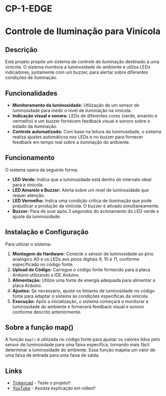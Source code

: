 # CP-1-EDGE
# Controle de Iluminação para Vinícola

## Descrição
Este projeto propõe um sistema de controle de iluminação destinado a uma vinícola. O sistema monitora a luminosidade do ambiente e utiliza LEDs indicadores, juntamente com um buzzer, para alertar sobre diferentes condições de iluminação.

## Funcionalidades
- **Monitoramento da luminosidade:** Utilização de um sensor de luminosidade para medir o nível de iluminação na vinícola.
- **Indicação visual e sonora:** LEDs de diferentes cores (verde, amarelo e vermelho) e um buzzer fornecem feedback visual e sonoro sobre o estado da iluminação.
- **Controle automatizado:** Com base na leitura da luminosidade, o sistema realiza ajustes automáticos nos LEDs e no buzzer para fornecer feedback em tempo real sobre a iluminação do ambiente.

## Funcionamento
O sistema opera da seguinte forma:
- **LED Verde:** Indica que a luminosidade está dentro do intervalo ideal para a vinícola.
- **LED Amarelo e Buzzer:** Alerta sobre um nível de luminosidade que requer atenção.
- **LED Vermelho:** Indica uma condição crítica de iluminação que pode prejudicar a produção da vinícola. O buzzer é ativado simultaneamente.
- **Buzzer:** Para de soar após 3 segundos do acionamento do LED verde e ajuste da luminosidade.

## Instalação e Configuração
Para utilizar o sistema:
1. **Montagem do Hardware:** Conecte o sensor de luminosidade ao pino analógico A0 e os LEDs aos pinos digitais 9, 10 e 11, conforme especificado no código fonte.
2. **Upload do Código:** Carregue o código fonte fornecido para a placa Arduino utilizando a IDE Arduino.
3. **Alimentação:** Utilize uma fonte de energia adequada para alimentar a placa Arduino.
4. **Ajustes:** Se necessário, ajuste os limiares de luminosidade no código fonte para adaptar o sistema às condições específicas da vinícola.
5. **Execução:** Após a inicialização, o sistema começará a monitorar a luminosidade do ambiente e fornecerá feedback visual e sonoro conforme descrito anteriormente.

## Sobre a função map()
A função `map()` é utilizada no código fonte para ajustar os valores lidos pelo sensor de luminosidade para uma faixa específica, tornando mais fácil determinar a luminosidade do ambiente. 
Essa função mapeia um valor de uma faixa de entrada para uma faixa de saída.

## Links
- [Tinkercad](https://www.tinkercad.com/) - Teste o projeto!!
- [YouTube](https://www.youtube.com/) - Assista explicação em vídeo!!
